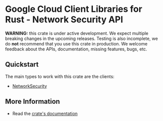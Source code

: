 # Google Cloud Client Libraries for Rust - Network Security API

<!-- Code generated by sidekick. DO NOT EDIT. -->

**WARNING:** this crate is under active development. We expect multiple breaking
changes in the upcoming releases. Testing is also incomplete, we do **not**
recommend that you use this crate in production. We welcome feedback about the
APIs, documentation, missing features, bugs, etc.

## Quickstart

The main types to work with this crate are the clients:

* [NetworkSecurity](https://docs.rs/google-cloud-networksecurity-v1/latest/google_cloud_networksecurity_v1/client/struct.NetworkSecurity.html)

## More Information

* Read the [crate's documentation](https://docs.rs/google-cloud-networksecurity-v1/latest/google-cloud-networksecurity-v1)
